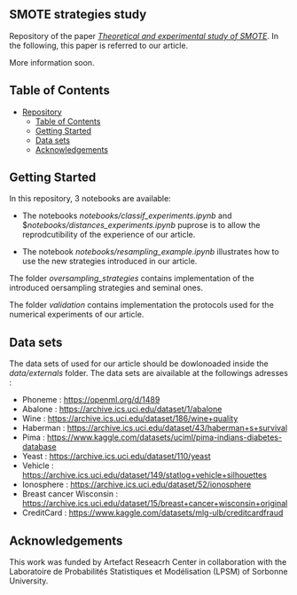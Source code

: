 ## SMOTE strategies study

Repository of the paper *[Theoretical and experimental study of SMOTE]([https://www.markdownguide.org](https://arxiv.org/pdf/2402.03819.pdf)https://arxiv.org/pdf/2402.03819.pdf)*. In the following, this paper is referred to our article.

More information soon.


## Table of Contents
- [Repository](#repository)
  - [Table of Contents](#table-of-contents)
  - [Getting Started](#getting-started)
  - [Data sets](#getting-started)
  - [Acknowledgements](#getting-started)

## Getting Started

In this repository, $3$ notebooks are available: 

* The notebooks $\textit{notebooks/classif\_experiments.ipynb}$ and $$\textit{notebooks/distances\_experiments.ipynb}$ puprose is to allow the reprodcutibility of the experience of our article.

* The notebook $\textit{notebooks/resampling\_example.ipynb}$ illustrates how to use the new strategies introduced in our article.

The folder $\textit{oversampling\_strategies}$ contains implementation of the introduced oersampling strategies and seminal ones.

The folder $\textit{validation}$ contains implementation the protocols used for the numerical experiments of our article.



## Data sets

The data sets of used for our article should be dowlonoaded  inside the $\textit{data/externals}$ folder. The data sets are aivailable at the followings adresses :

* Phoneme : https://openml.org/d/1489 
* Abalone : https://archive.ics.uci.edu/dataset/1/abalone
* Wine : https://archive.ics.uci.edu/dataset/186/wine+quality
* Haberman : https://archive.ics.uci.edu/dataset/43/haberman+s+survival
* Pima : https://www.kaggle.com/datasets/uciml/pima-indians-diabetes-database
* Yeast : https://archive.ics.uci.edu/dataset/110/yeast
* Vehicle : https://archive.ics.uci.edu/dataset/149/statlog+vehicle+silhouettes
* Ionosphere : https://archive.ics.uci.edu/dataset/52/ionosphere
* Breast cancer Wisconsin : https://archive.ics.uci.edu/dataset/15/breast+cancer+wisconsin+original
* CreditCard : https://www.kaggle.com/datasets/mlg-ulb/creditcardfraud

## Acknowledgements

This work was funded by Artefact Reseacrh Center in collaboration with the Laboratoire de Probabilités Statistiques et Modélisation (LPSM) of Sorbonne University.
